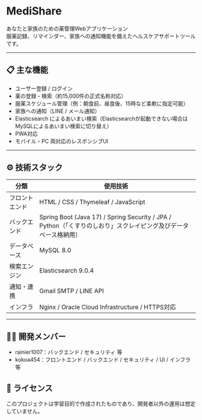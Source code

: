 # MediShare

あなたと家族のための薬管理Webアプリケーション  
服薬記録、リマインダー、家族への通知機能を備えたヘルスケアサポートツールです。

---

## 📋 主な機能

- ユーザー登録 / ログイン
- 薬の登録・検索（約15,000件の正式名称対応）
- 服薬スケジュール管理（例：朝食前、昼食後、15時など柔軟に指定可能）
- 家族への通知（LINE / メール通知）
- Elasticsearch によるあいまい検索（Elasticsearchが起動できない場合はMySQLによるあいまい検索に切り替え）
- PWA対応
- モバイル・PC 両対応のレスポンシブUI

---

## ⚙️ 技術スタック

| 分類         | 使用技術                                      |
|--------------|-----------------------------------------------|
| フロントエンド | HTML / CSS / Thymeleaf / JavaScript |
| バックエンド   | Spring Boot (Java 17) / Spring Security / JPA / Python（「くすりのしおり」スクレイピング及びデータベース格納用）  |
| データベース   | MySQL 8.0 |
| 検索エンジン   | Elasticsearch 9.0.4 |
| 通知・連携    | Gmail SMTP / LINE API |
| インフラ       | Nginx / Oracle Cloud Infrastructure / HTTPS対応 |

---

## 👨‍💻 開発メンバー

- rainier1007：バックエンド / セキュリティ 等
- kokoa454：フロントエンド / バックエンド / セキュリティ / UI / インフラ 等

## 📄 ライセンス

このプロジェクトは学習目的で作成されたものであり、開発者以外の運用は想定していません。
